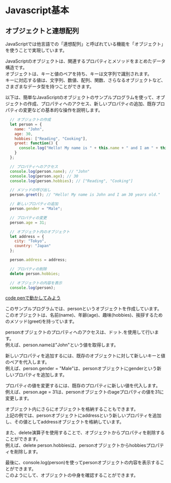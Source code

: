 # Javascript基本
## オブジェクトと連想配列
JavaScriptでは他言語での「連想配列」と呼ばれている機能を「オブジェクト」を使うことで実現しています。  

JavaScriptのオブジェクトは、関連するプロパティとメソッドをまとめたデータ構造です。  
オブジェクトは、キーと値のペアを持ち、キーは文字列で識別されます。  
キーに対応する値は、文字列、数値、配列、関数、さらなるオブジェクトなど、さまざまなデータ型を持つことができます。

以下は、簡単なJavaScriptのオブジェクトのサンプルプログラムを使って、オブジェクトの作成、プロパティへのアクセス、新しいプロパティの追加、既存プロパティの変更などの基本的な操作を説明します。

```javascript
  // オブジェクトの作成
  let person = {
    name: "John",
    age: 30,
    hobbies: ["Reading", "Cooking"],
    greet: function() {
      console.log("Hello! My name is " + this.name + " and I am " + this.age + " years old.");
    }
  };

  // プロパティへのアクセス
  console.log(person.name); // "John"
  console.log(person.age); // 30
  console.log(person.hobbies); // ["Reading", "Cooking"]

  // メソッドの呼び出し
  person.greet(); // "Hello! My name is John and I am 30 years old."

  // 新しいプロパティの追加
  person.gender = "Male";

  // プロパティの変更
  person.age = 31;

  // オブジェクト内のオブジェクト
  let address = {
    city: "Tokyo",
    country: "Japan"
  };

  person.address = address;

  // プロパティの削除
  delete person.hobbies;

  // オブジェクトの内容を表示
  console.log(person);
```

[code penで動かしてみよう](https://codepen.io/mura-no/pen/QWJVMmm)

このサンプルプログラムでは、personというオブジェクトを作成しています。  
このオブジェクトは、名前(name)、年齢(age)、趣味(hobbies)、挨拶するためのメソッド(greet)を持っています。

personオブジェクトのプロパティへのアクセスは、ドット.を使用して行います。  
例えば、person.nameは"John"という値を取得します。

新しいプロパティを追加するには、既存のオブジェクトに対して新しいキーと値のペアを代入します。  
例えば、person.gender = "Male"は、personオブジェクトにgenderという新しいプロパティを追加します。

プロパティの値を変更するには、既存のプロパティに新しい値を代入します。  
例えば、person.age = 31は、personオブジェクトのageプロパティの値を31に変更します。

オブジェクト内にさらにオブジェクトを格納することもできます。  
上記の例では、personオブジェクトにaddressという新しいプロパティを追加し、その値としてaddressオブジェクトを格納しています。

また、delete演算子を使用することで、オブジェクトからプロパティを削除することができます。  
例えば、delete person.hobbiesは、personオブジェクトからhobbiesプロパティを削除します。

最後に、console.log(person)を使ってpersonオブジェクトの内容を表示することができます。  
このようにして、オブジェクトの中身を確認することができます。
